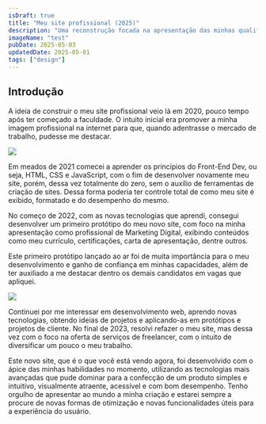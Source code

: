 ```yaml
---
isDraft: true
title: "Meu site profissional (2025)"
description: "Uma reconstrução focada na apresentação das minhas qualificações e projetos realizados ao longo do tempo."
imageName: "test"
pubDate: 2025-05-03
updatedDate: 2025-05-01
tags: ["design"]
---
```


## Introdução
A ideia de construir o meu site profissional veio lá em 2020, pouco tempo após ter começado a faculdade. O intuito inicial era promover a minha imagem profissional na internet para que, quando adentrasse o mercado de trabalho, pudesse me destacar.

![](https://andremourasantos.com.br/assets/image-1-wUR_c4Fp.png)

Em meados de 2021 comecei a aprender os princípios do Front-End Dev, ou seja, HTML, CSS e JavaScript, com o fim de desenvolver novamente meu site, porém, dessa vez totalmente do zero, sem o auxílio de ferramentas de criação de sites. Dessa forma poderia ter controle total de como meu site é exibido, formatado e do desempenho do mesmo.

No começo de 2022, com as novas tecnologias que aprendi, consegui desenvolver um primeiro protótipo do meu novo site, com foco na minha apresentação como profissional de Marketing Digital, exibindo conteúdos como meu currículo, certificações, carta de apresentação, dentre outros.

Este primeiro protótipo lançado ao ar foi de muita importância para o meu desenvolvimento e ganho de confiança em minhas capacidades, além de ter auxiliado a me destacar dentro os demais candidatos em vagas que apliquei.

![](https://andremourasantos.com.br/assets/image-2-76Zslity.png)

Continuei por me interessar em desenvolvimento web, aprendo novas tecnologias, obtendo ideias de projetos e aplicando-as em protótipos e projetos de cliente. No final de 2023, resolvi refazer o meu site, mas dessa vez com o foco na oferta de serviços de freelancer, com o intuito de diversificar um pouco o meu trabalho.

Este novo site, que é o que você está vendo agora, foi desenvolvido com o ápice das minhas habilidades no momento, utilizando as tecnologias mais avançadas que pude dominar para a confecção de um produto simples e intuitivo, visualmente atraente, acessível e com bom desempenho. Tenho orgulho de apresentar ao mundo a minha criação e estarei sempre a procure de novas formas de otimização e novas funcionalidades úteis para a experiência do usuário.